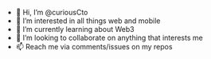 - 👋 Hi, I’m @curiousCto
- 👀 I’m interested in all things web and mobile
- 🌱 I’m currently learning about Web3
- 💞️ I’m looking to collaborate on anything that interests me
- 📫 Reach me via comments/issues on my repos
<!---
curiousCto/curiousCto is a ✨ special ✨ repository because its `README.md` (this file) appears on your GitHub profile.
You can click the Preview link to take a look at your changes.
--->
